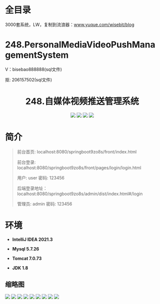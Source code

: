 # 全目录

3000套系统，LW，复制到流浪器：www.yuque.com/wisebit/blog

# 248.PersonalMediaVideoPushManagementSystem

<p>V：bisebao888888(sql文件)</p>
<p>抠: 206157502(sql文件)</p>

<p><h1 align="center">248.自媒体视频推送管理系统</h1></p>


<p align="center">
	<img src="https://img.shields.io/badge/jdk-1.8-orange.svg"/>
    <img src="https://img.shields.io/badge/springboot-5.x-lightgrey.svg"/>
    <img src="https://img.shields.io/badge/vue-3.x-blue.svg"/>
    <img src="https://img.shields.io/badge/mybatis-5.x-yellow.svg"/>
</p>

# 简介
>
> 
>
> 前台首页: localhost:8080/springboot9zo8s/front/index.html
> 
> 前台登录: localhost:8080/springboot9zo8s/front/pages/login/login.html
>
> 用户: user 密码: 123456
>
> 后端登录地址：localhost:8080/springboot9zo8s/admin/dist/index.html#/login
>
> 管理员: admin   密码: 123456
>

# 环境

- <b>IntelliJ IDEA 2021.3</b>

- <b>Mysql 5.7.26</b>

- <b>Tomcat 7.0.73</b>

- <b>JDK 1.8</b>




## 缩略图

![](https://bitwise.oss-cn-heyuan.aliyuncs.com/2024/9/10/2f3401d4-88c5-4769-94fc-a75c158d5712.png)
![](https://bitwise.oss-cn-heyuan.aliyuncs.com/2024/9/10/2aba2306-3cb5-4965-950f-624be17c9f83.png)
![](https://bitwise.oss-cn-heyuan.aliyuncs.com/2024/9/10/374bd62e-bf38-4031-81ff-d484601e4694.png)
![](https://bitwise.oss-cn-heyuan.aliyuncs.com/2024/9/10/503b5571-68a3-4b2f-bc87-676c830657a7.png)
![](https://bitwise.oss-cn-heyuan.aliyuncs.com/2024/9/10/78aa8a7d-3242-4c85-8c92-994b2a0e9673.png)
![](https://bitwise.oss-cn-heyuan.aliyuncs.com/2024/9/10/9ca1a89a-ac0c-4281-928b-cac6bd03b2a3.png)
![](https://bitwise.oss-cn-heyuan.aliyuncs.com/2024/9/10/19ef717e-7cb4-4869-8b3d-741ca50428a6.png)
![](https://bitwise.oss-cn-heyuan.aliyuncs.com/2024/9/10/6f10baf2-9dc0-4308-85b1-6c7e85134079.png)
![](https://bitwise.oss-cn-heyuan.aliyuncs.com/2024/9/10/45478ba4-527c-4cec-95d3-5cd280a320cc.png)






